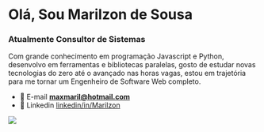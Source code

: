 <h1>Olá, Sou Marilzon de Sousa</h1>
<h3>Atualmente Consultor de Sistemas</h3>
<p>Com grande conhecimento em programação Javascript e Python, desenvolvo em ferramentas e bibliotecas paralelas, gosto de estudar novas tecnologias do zero até o avançado nas horas vagas, estou em trajetória para me tornar um Engenheiro de Software Web completo.</p>

- 💬 E-mail **maxmaril@hotmail.com**
- 📄 Linkedin [linkedin/in/Marilzon](https://www.linkedin.com/in/marilzon/)

<a href="https://wakatime.com"><img src="https://wakatime.com/share/@marilzon/64460914-d985-4a1e-b73c-5ca65d0aeaef.png" /></a>
